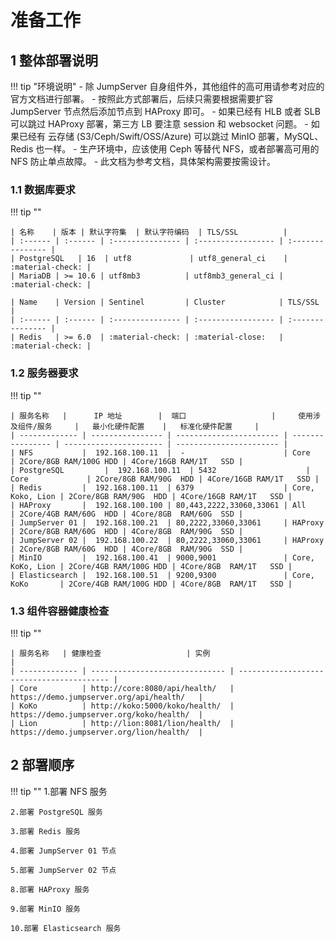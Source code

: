 # 准备工作
## 1 整体部署说明
!!! tip "环境说明"
    - 除 JumpServer 自身组件外，其他组件的高可用请参考对应的官方文档进行部署。
    - 按照此方式部署后，后续只需要根据需要扩容 JumpServer 节点然后添加节点到 HAProxy 即可。
    - 如果已经有 HLB 或者 SLB 可以跳过 HAProxy 部署，第三方 LB 要注意 session 和 websocket 问题。
    - 如果已经有 云存储 (S3/Ceph/Swift/OSS/Azure) 可以跳过 MinIO 部署，MySQL、Redis 也一样。
    - 生产环境中，应该使用 Ceph 等替代 NFS，或者部署高可用的 NFS 防止单点故障。
    - 此文档为参考文档，具体架构需要按需设计。

### 1.1 数据库要求
!!! tip ""

    | 名称    | 版本 | 默认字符集  | 默认字符编码  | TLS/SSL          |
    | :------ | :------ | :--------------- | :----------------- | :--------------- |
    | PostgreSQL   | 16  | utf8             | utf8_general_ci    | :material-check: |
    | MariaDB | >= 10.6 | utf8mb3          | utf8mb3_general_ci | :material-check: |
    
    | Name    | Version | Sentinel         | Cluster            | TLS/SSL          |
    | :------ | :------ | :--------------- | :----------------- | :--------------- |
    | Redis   | >= 6.0  | :material-check: | :material-close:   | :material-check: |
    
### 1.2 服务器要求
!!! tip ""

    | 服务名称   |      IP 地址        |  端口                   |     使用涉及组件/服务     |   最小化硬件配置    |   标准化硬件配置     |
    | ------------- | ---------------- | ----------------------- | ---------------- | ---------------------- | ----------------------- |
    | NFS           |  192.168.100.11  |  -                      | Core             | 2Core/8GB RAM/100G HDD | 4Core/16GB RAM/1T   SSD |
    | PostgreSQL         |  192.168.100.11  | 5432                    | Core             | 2Core/8GB RAM/90G  HDD | 4Core/16GB RAM/1T   SSD |
    | Redis         |  192.168.100.11  | 6379                    | Core, Koko, Lion | 2Core/8GB RAM/90G  HDD | 4Core/16GB RAM/1T   SSD |
    | HAProxy       |  192.168.100.100 | 80,443,2222,33060,33061 | All              | 2Core/4GB RAM/60G  HDD | 4Core/8GB  RAM/60G  SSD |
    | JumpServer 01 |  192.168.100.21  | 80,2222,33060,33061     | HAProxy          | 2Core/8GB RAM/60G  HDD | 4Core/8GB  RAM/90G  SSD |
    | JumpServer 02 |  192.168.100.22  | 80,2222,33060,33061     | HAProxy          | 2Core/8GB RAM/60G  HDD | 4Core/8GB  RAM/90G  SSD |
    | MinIO         |  192.168.100.41  | 9000,9001               | Core, KoKo, Lion | 2Core/4GB RAM/100G HDD | 4Core/8GB  RAM/1T   SSD |
    | Elasticsearch |  192.168.100.51  | 9200,9300               | Core, KoKo       | 2Core/4GB RAM/100G HDD | 4Core/8GB  RAM/1T   SSD |
    
### 1.3 组件容器健康检查
!!! tip ""

    | 服务名称   | 健康检查                   | 实例                                   |
    | ------------- | ------------------------------ | ----------------------------------------- |
    | Core          | http://core:8080/api/health/   | https://demo.jumpserver.org/api/health/   |
    | KoKo          | http://koko:5000/koko/health/  | https://demo.jumpserver.org/koko/health/  |
    | Lion          | http://lion:8081/lion/health/  | https://demo.jumpserver.org/lion/health/  |

## 2 部署顺序
!!! tip ""
    1.部署 NFS 服务

    2.部署 PostgreSQL 服务

    3.部署 Redis 服务

    4.部署 JumpServer 01 节点 

    5.部署 JumpServer 02 节点 

    8.部署 HAProxy 服务 

    9.部署 MinIO 服务 
    
    10.部署 Elasticsearch 服务 